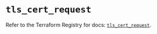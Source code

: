 # `tls_cert_request`

Refer to the Terraform Registry for docs: [`tls_cert_request`](https://registry.terraform.io/providers/hashicorp/tls/4.0.6/docs/resources/cert_request).
